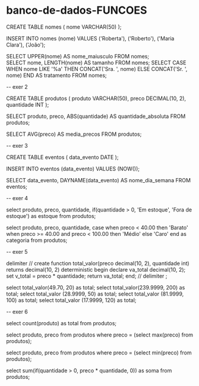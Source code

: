 ﻿# banco-de-dados-FUNCOES

CREATE TABLE nomes (
    nome VARCHAR(50)
);

INSERT INTO nomes (nome)
VALUES
    ('Roberta'),
    ('Roberto'),
    ('Maria Clara'),
    ('João');

SELECT UPPER(nome) AS nome_maiusculo
FROM nomes;    
SELECT nome, LENGTH(nome) AS tamanho
FROM nomes;
SELECT CASE 
WHEN nome LIKE '%a' THEN CONCAT('Sra. ', nome)
ELSE CONCAT('Sr. ', nome)
END AS tratamento
FROM nomes;

-- exer 2

CREATE TABLE produtos (
    produto VARCHAR(50),
    preco DECIMAL(10, 2),
    quantidade INT
); 



SELECT produto, preco, ABS(quantidade) AS quantidade_absoluta
FROM produtos;

SELECT AVG(preco) AS media_precos
FROM produtos;


-- exer 3

CREATE TABLE eventos (
    data_evento DATE
);

INSERT INTO eventos (data_evento)
VALUES (NOW());

SELECT data_evento, DAYNAME(data_evento) AS nome_dia_semana
FROM eventos;

-- exer 4

select
  produto, preco, quantidade,
  if(quantidade > 0, 'Em estoque', 'Fora de estoque') as estoque
from produtos;

select
  produto, preco, quantidade,
  case
    when preco < 40.00 then 'Barato'
    when preco >= 40.00 and preco < 100.00 then 'Médio'
    else 'Caro'
  end as categoria
from produtos;


-- exer 5

delimiter //
create function total_valor(preco decimal(10, 2), quantidade int) returns decimal(10, 2) deterministic
begin
declare va_total decimal(10, 2);
set v_total = preco * quantidade;
return va_total;
end;
// 
delimiter ;

select total_valor(49.70, 20) as total;
select total_valor(239.9999, 200) as total;
select total_valor (28.9999, 50) as total;
select total_valor (81.9999, 100) as total;
select total_valor (17.9999, 120) as total;

-- exer 6

select count(produto) as total from produtos;


select produto, preco
from produtos
where preco = (select max(preco) from produtos);


select produto, preco
from produtos
where preco = (select min(preco) from produtos);


select sum(if(quantidade > 0, preco * quantidade, 0)) as soma
from produtos;

